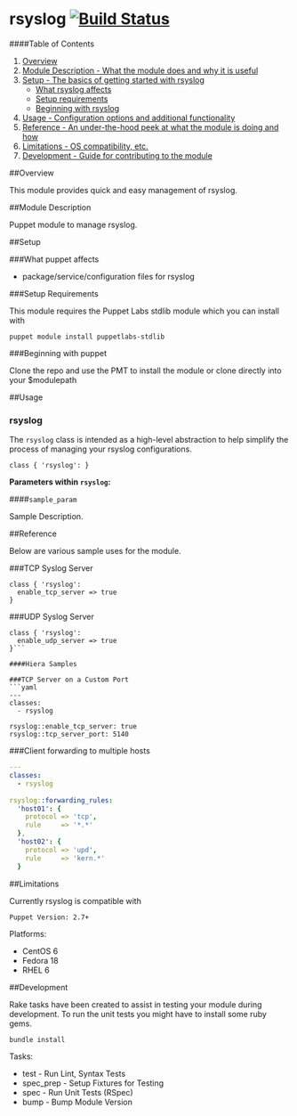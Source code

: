 rsyslog [![Build Status](https://travis-ci.org/dsn/puppet-rsyslog.svg?branch=master)](https://travis-ci.org/dsn/puppet-rsyslog)
======
####Table of Contents

1. [Overview](#overview)
2. [Module Description - What the module does and why it is useful](#module-description)
3. [Setup - The basics of getting started with rsyslog](#setup)
    * [What rsyslog affects](#what-rsyslog-affects)
    * [Setup requirements](#setup-requirements)
    * [Beginning with rsyslog](#beginning-with-rsyslog)
4. [Usage - Configuration options and additional functionality](#usage)
5. [Reference - An under-the-hood peek at what the module is doing and how](#reference)
5. [Limitations - OS compatibility, etc.](#limitations)
6. [Development - Guide for contributing to the module](#development)

##Overview

This module provides quick and easy management of rsyslog.

##Module Description

Puppet module to manage rsyslog.

##Setup

###What puppet affects

* package/service/configuration files for rsyslog

###Setup Requirements

This module requires the Puppet Labs stdlib module which you can install with

```puppet module install puppetlabs-stdlib```

###Beginning with puppet

Clone the repo and use the PMT to install the module or clone directly into your $modulepath

##Usage

### rsyslog

The `rsyslog` class is intended as a high-level abstraction to help simplify the process of managing your rsyslog configurations.

```puppet
class { 'rsyslog': }
```

**Parameters within `rsyslog`:**

####`sample_param`

Sample Description.

##Reference

Below are various sample uses for the module.

###TCP Syslog Server

```puppet
class { 'rsyslog':
  enable_tcp_server => true  
}
```

###UDP Syslog Server

```puppet
class { 'rsyslog':
  enable_udp_server => true  
}```

####Hiera Samples

###TCP Server on a Custom Port
```yaml
---
classes:
  - rsyslog

rsyslog::enable_tcp_server: true
rsyslog::tcp_server_port: 5140
```

###Client forwarding to multiple hosts

```yaml
---
classes:
  - rsyslog
  
rsyslog::forwarding_rules:
  'host01': {
    protocol => 'tcp',
	rule     => '*.*'
  },
  'host02': {
    protocol => 'upd',
	rule     => 'kern.*'
  }
```
##Limitations

Currently rsyslog is compatible with

```Puppet Version: 2.7+```

Platforms:
* CentOS 6
* Fedora 18
* RHEL 6

##Development

Rake tasks have been created to assist in testing your module during development. To run the unit tests you might have to install some ruby gems.

```bundle install```

Tasks:

* test      - Run Lint, Syntax Tests
* spec_prep - Setup Fixtures for Testing
* spec      - Run Unit Tests (RSpec)
* bump      - Bump Module Version